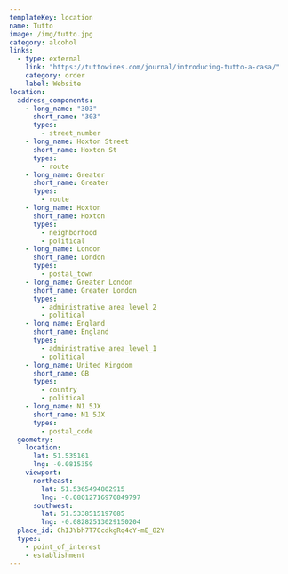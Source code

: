 ```yaml
---
templateKey: location
name: Tutto
image: /img/tutto.jpg
category: alcohol
links:
  - type: external
    link: "https://tuttowines.com/journal/introducing-tutto-a-casa/"
    category: order
    label: Website
location:
  address_components:
    - long_name: "303"
      short_name: "303"
      types:
        - street_number
    - long_name: Hoxton Street
      short_name: Hoxton St
      types:
        - route
    - long_name: Greater
      short_name: Greater
      types:
        - route
    - long_name: Hoxton
      short_name: Hoxton
      types:
        - neighborhood
        - political
    - long_name: London
      short_name: London
      types:
        - postal_town
    - long_name: Greater London
      short_name: Greater London
      types:
        - administrative_area_level_2
        - political
    - long_name: England
      short_name: England
      types:
        - administrative_area_level_1
        - political
    - long_name: United Kingdom
      short_name: GB
      types:
        - country
        - political
    - long_name: N1 5JX
      short_name: N1 5JX
      types:
        - postal_code
  geometry:
    location:
      lat: 51.535161
      lng: -0.0815359
    viewport:
      northeast:
        lat: 51.5365494802915
        lng: -0.08012716970849797
      southwest:
        lat: 51.5338515197085
        lng: -0.08282513029150204
  place_id: ChIJYbh7T70cdkgRq4cY-mE_82Y
  types:
    - point_of_interest
    - establishment
---
```

